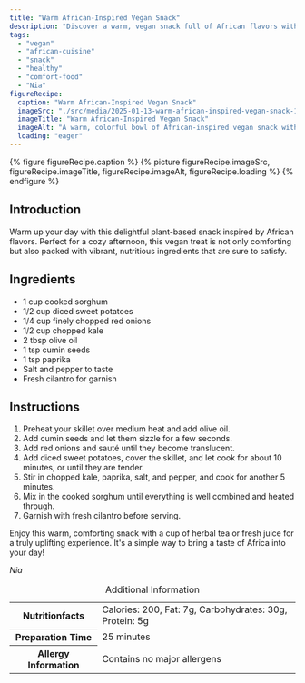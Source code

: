 ```yaml
---
title: "Warm African-Inspired Vegan Snack"
description: "Discover a warm, vegan snack full of African flavors with sweet potatoes, kale, and sorghum, perfect for a nutritious, comforting treat."
tags:
  - "vegan"
  - "african-cuisine"
  - "snack"
  - "healthy"
  - "comfort-food"
  - "Nia"
figureRecipe: 
  caption: "Warm African-Inspired Vegan Snack"
  imageSrc: "./src/media/2025-01-13-warm-african-inspired-vegan-snack-1930.png"
  imageTitle: "Warm African-Inspired Vegan Snack"
  imageAlt: "A warm, colorful bowl of African-inspired vegan snack with sorghum, sweet potatoes, kale, and red onions, garnished with fresh cilantro on a clean table."
  loading: "eager"
---
```


{% figure figureRecipe.caption %}
{% picture figureRecipe.imageSrc, figureRecipe.imageTitle, figureRecipe.imageAlt, figureRecipe.loading %}
{% endfigure %}

## Introduction

Warm up your day with this delightful plant-based snack inspired by African flavors. Perfect for a cozy afternoon, this vegan treat is not only comforting but also packed with vibrant, nutritious ingredients that are sure to satisfy.

## Ingredients

- 1 cup cooked sorghum
- 1/2 cup diced sweet potatoes
- 1/4 cup finely chopped red onions
- 1/2 cup chopped kale
- 2 tbsp olive oil
- 1 tsp cumin seeds
- 1 tsp paprika
- Salt and pepper to taste
- Fresh cilantro for garnish

## Instructions

1. Preheat your skillet over medium heat and add olive oil.
2. Add cumin seeds and let them sizzle for a few seconds.
3. Add red onions and sauté until they become translucent.
4. Add diced sweet potatoes, cover the skillet, and let cook for about 10 minutes, or until they are tender.
5. Stir in chopped kale, paprika, salt, and pepper, and cook for another 5 minutes.
6. Mix in the cooked sorghum until everything is well combined and heated through.
7. Garnish with fresh cilantro before serving.

Enjoy this warm, comforting snack with a cup of herbal tea or fresh juice for a truly uplifting experience. It's a simple way to bring a taste of Africa into your day!

*Nia*

<table><caption class='sr-only'>Additional Information</caption><tr><th>Nutritionfacts</th><td>Calories: 200, Fat: 7g, Carbohydrates: 30g, Protein: 5g&nbsp;</td></tr><tr><th>Preparation Time</th><td>25 minutes&nbsp;</td></tr><tr><th>Allergy Information</th><td>Contains no major allergens&nbsp;</td></tr></table>

